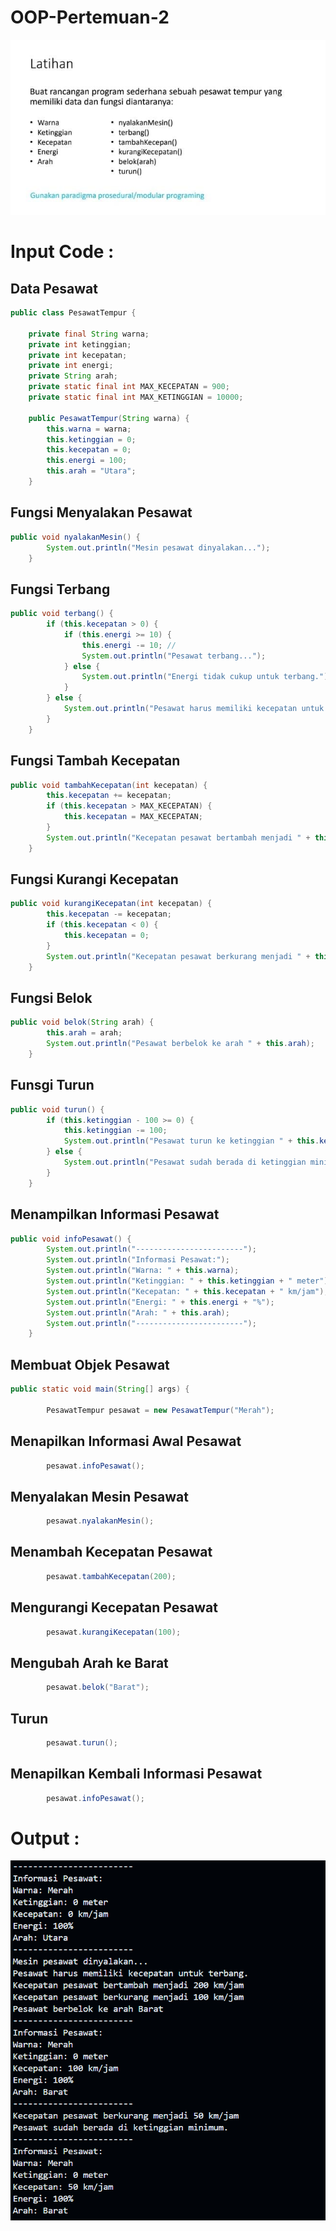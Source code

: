 # OOP-Pertemuan-2

![](Dokumentasi/soal.png)

# Input Code :
## Data Pesawat
```java
public class PesawatTempur {

    private final String warna;
    private int ketinggian; 
    private int kecepatan; 
    private int energi; 
    private String arah;
    private static final int MAX_KECEPATAN = 900;
    private static final int MAX_KETINGGIAN = 10000; 

    public PesawatTempur(String warna) {
        this.warna = warna;
        this.ketinggian = 0;
        this.kecepatan = 0;
        this.energi = 100;
        this.arah = "Utara";
    }
```
## Fungsi Menyalakan Pesawat
```java
public void nyalakanMesin() {
        System.out.println("Mesin pesawat dinyalakan...");
    }
```
## Fungsi Terbang
```java
public void terbang() {
        if (this.kecepatan > 0) {
            if (this.energi >= 10) { 
                this.energi -= 10; // 
                System.out.println("Pesawat terbang...");
            } else {
                System.out.println("Energi tidak cukup untuk terbang.");
            }
        } else {
            System.out.println("Pesawat harus memiliki kecepatan untuk terbang.");
        }
    }
```
## Fungsi Tambah Kecepatan
```java
public void tambahKecepatan(int kecepatan) {
        this.kecepatan += kecepatan;
        if (this.kecepatan > MAX_KECEPATAN) {
            this.kecepatan = MAX_KECEPATAN; 
        }
        System.out.println("Kecepatan pesawat bertambah menjadi " + this.kecepatan + " km/jam");
    }
```
## Fungsi Kurangi Kecepatan
```java
public void kurangiKecepatan(int kecepatan) {
        this.kecepatan -= kecepatan;
        if (this.kecepatan < 0) {
            this.kecepatan = 0; 
        }
        System.out.println("Kecepatan pesawat berkurang menjadi " + this.kecepatan + " km/jam");
    }
```
## Fungsi Belok
```java
public void belok(String arah) {
        this.arah = arah;
        System.out.println("Pesawat berbelok ke arah " + this.arah);
    }
```
## Funsgi Turun
```java
public void turun() {
        if (this.ketinggian - 100 >= 0) {
            this.ketinggian -= 100;
            System.out.println("Pesawat turun ke ketinggian " + this.ketinggian + " meter");
        } else {
            System.out.println("Pesawat sudah berada di ketinggian minimum.");
        }
    }
```
## Menampilkan Informasi Pesawat
```java
public void infoPesawat() {
        System.out.println("------------------------");
        System.out.println("Informasi Pesawat:");
        System.out.println("Warna: " + this.warna);
        System.out.println("Ketinggian: " + this.ketinggian + " meter");
        System.out.println("Kecepatan: " + this.kecepatan + " km/jam");
        System.out.println("Energi: " + this.energi + "%");
        System.out.println("Arah: " + this.arah);
        System.out.println("------------------------");
    }
```
## Membuat Objek Pesawat
```java
public static void main(String[] args) {

        PesawatTempur pesawat = new PesawatTempur("Merah");
```
## Menapilkan Informasi Awal Pesawat
```java
        pesawat.infoPesawat();
```
## Menyalakan Mesin Pesawat
```java
        pesawat.nyalakanMesin();
```
## Menambah Kecepatan Pesawat
```java
        pesawat.tambahKecepatan(200);
```
## Mengurangi Kecepatan Pesawat
```java
        pesawat.kurangiKecepatan(100);
```
## Mengubah Arah ke Barat
```java
        pesawat.belok("Barat");
```
## Turun 
```java
        pesawat.turun();
```
## Menapilkan Kembali Informasi Pesawat
```java
        pesawat.infoPesawat();
```
# Output :
![](Dokumentasi/output.png)


